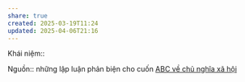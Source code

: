 ```yaml
---
share: true
created: 2025-03-19T11:24
updated: 2025-04-06T21:16
---
```

Khái niệm:: 

Nguồn:: 
những lập luận phản biện cho cuốn [ABC về chủ nghĩa xã hội](../../../%E2%9A%A1Hi%E1%BB%83u%20bi%E1%BA%BFt%20s%C3%A2u/%CE%9E%20Ngu%E1%BB%93n/ABC%20v%E1%BB%81%20ch%E1%BB%A7%20ngh%C4%A9a%20x%C3%A3%20h%E1%BB%99i.md)